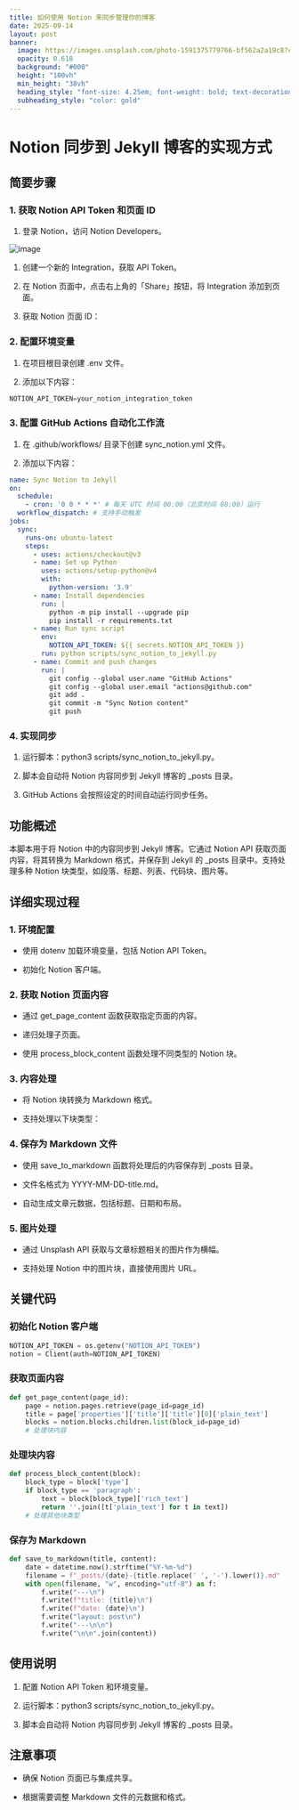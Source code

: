 ```yaml
---
title: 如何使用 Notion 来同步管理你的博客
date: 2025-09-14
layout: post
banner:
  image: https://images.unsplash.com/photo-1591375779766-bf562a2a19c8?crop=entropy&cs=tinysrgb&fit=max&fm=jpg&ixid=M3w2OTIwMzJ8MHwxfHJhbmRvbXx8fHx8fHx8fDE3NTc4NjY4NzV8&ixlib=rb-4.1.0&q=80&w=1080
  opacity: 0.618
  background: "#000"
  height: "100vh"
  min_height: "38vh"
  heading_style: "font-size: 4.25em; font-weight: bold; text-decoration: underline"
  subheading_style: "color: gold"
---
```


# Notion 同步到 Jekyll 博客的实现方式

## 简要步骤

### 1. 获取 Notion API Token 和页面 ID

1. 登录 Notion，访问 Notion Developers。

![image](https://prod-files-secure.s3.us-west-2.amazonaws.com/a7a0cc5a-89b9-4cda-8686-1fba0ca52f40/d19c1afe-dea5-4312-9333-786b0ba83054/image.png?X-Amz-Algorithm=AWS4-HMAC-SHA256&X-Amz-Content-Sha256=UNSIGNED-PAYLOAD&X-Amz-Credential=ASIAZI2LB46643JSMQ7A%2F20250914%2Fus-west-2%2Fs3%2Faws4_request&X-Amz-Date=20250914T162114Z&X-Amz-Expires=3600&X-Amz-Security-Token=IQoJb3JpZ2luX2VjEOb%2F%2F%2F%2F%2F%2F%2F%2F%2F%2FwEaCXVzLXdlc3QtMiJHMEUCIDWk8LCMPc0xU8KILkV1tYk%2FFSvPF5x0HXc2u%2FtqU67ZAiEAzE5zUDH96ynkJDZmUYqsEJA1gdOCGqWCKmspcOh4FIoq%2FwMIXhAAGgw2Mzc0MjMxODM4MDUiDNSxWCYTBaUBw1KB1SrcA%2FFQSIlepE2A6M7gH%2B6JJX05IwBeeSOyR34MZUsArmMRHrvsYLipwCv4dbfpqW2PVd1WlmFyu%2BbIHESQUpRp4EiKIM9gNOigWJeol2v6RWm%2Bf8sQc1F6YNA3nsbeLFoXt5aJFKBssadtMv07gVeGmCxZ4xVtyjbAQvmhMGQKwPp7MlyE1exb96EacDmf5fVNUX%2Fm8RQCyhE%2FU7nwFqPviiHvI%2BkMyEzdh0EXrTwAbR7pyoagJZOHjCdBOTqP0PpICBXaPb16RKurMW%2B206MU8CCESL2Fel04LPFbDpsKfY0BUo%2FSzS1u%2BluTkZbCUEsgGPOCc%2FCUsUMYbiCeO1yiciSUQ6ThxF1gmNmCMflOhsTe%2FiWL1hN7QpW4m2LAXF%2BJ7thfTmdZPXmYLSXLQf2Ushz7tkgBR4LfbJmAbRnJwy31UZdJSckLa8l%2F8k5D8Gg%2BNg%2F2fCWk%2FaNQLqbmjz76mtVkOsDuhWBkxI%2B8lvWs%2BCf5R3a78hObo5B5S%2B9HKtTfom6%2FG%2FpijhWL%2FE4iyN2UX4WYtmAPV2K79V5%2B2pvwpX424iDQeIeaU3kocbecIgY5%2FlWd8%2FuSaK1eBiZznCCYTx%2BVlPgwym%2BeKW%2FjHO7AwVqFpRs3wq8kenovkFuGMP2Cm8YGOqUBKb8GsRTqxBEvOdW%2FIPPzi90vZCqYiHaNDhPvIkULUyObJVps6%2B1JjTeqW9UbQ9dGbtqPo02XhJszOQp3o2viZCcZNigtqSb%2F9JDX0pG6McS8EYnokTMLSpSgeLvwZv3uInv7CtnBCBLxn2EtfqXUfJ29X%2Fbtyhl%2Bw7vfohX7al9aeS5OD2IQCAMyOkvSa8Ckc9D5ZJXpu2yFqibfZyncmFZ3wDT6&X-Amz-Signature=b878c4ac10a9386d6b4fff58a1943039511bc31acf7b86fa744f1b3153c256db&X-Amz-SignedHeaders=host&x-amz-checksum-mode=ENABLED&x-id=GetObject)

1. 创建一个新的 Integration，获取 API Token。

1. 在 Notion 页面中，点击右上角的「Share」按钮，将 Integration 添加到页面。

1. 获取 Notion 页面 ID：


### 2. 配置环境变量

1. 在项目根目录创建 .env 文件。

1. 添加以下内容：

```javascript
NOTION_API_TOKEN=your_notion_integration_token
```

### 3. 配置 GitHub Actions 自动化工作流

1. 在 .github/workflows/ 目录下创建 sync_notion.yml 文件。

1. 添加以下内容：

```yaml
name: Sync Notion to Jekyll
on:
  schedule:
    - cron: '0 0 * * *' # 每天 UTC 时间 00:00（北京时间 08:00）运行
  workflow_dispatch: # 支持手动触发
jobs:
  sync:
    runs-on: ubuntu-latest
    steps:
      - uses: actions/checkout@v3
      - name: Set up Python
        uses: actions/setup-python@v4
        with:
          python-version: '3.9'
      - name: Install dependencies
        run: |
          python -m pip install --upgrade pip
          pip install -r requirements.txt
      - name: Run sync script
        env:
          NOTION_API_TOKEN: ${{ secrets.NOTION_API_TOKEN }}
        run: python scripts/sync_notion_to_jekyll.py
      - name: Commit and push changes
        run: |
          git config --global user.name "GitHub Actions"
          git config --global user.email "actions@github.com"
          git add .
          git commit -m "Sync Notion content"
          git push
```

### 4. 实现同步

1. 运行脚本：python3 scripts/sync_notion_to_jekyll.py。

1. 脚本会自动将 Notion 内容同步到 Jekyll 博客的 _posts 目录。

1. GitHub Actions 会按照设定的时间自动运行同步任务。

## 功能概述

本脚本用于将 Notion 中的内容同步到 Jekyll 博客。它通过 Notion API 获取页面内容，将其转换为 Markdown 格式，并保存到 Jekyll 的 _posts 目录中。支持处理多种 Notion 块类型，如段落、标题、列表、代码块、图片等。

## 详细实现过程

### 1. 环境配置

- 使用 dotenv 加载环境变量，包括 Notion API Token。

- 初始化 Notion 客户端。

### 2. 获取 Notion 页面内容

- 通过 get_page_content 函数获取指定页面的内容。

- 递归处理子页面。

- 使用 process_block_content 函数处理不同类型的 Notion 块。

### 3. 内容处理

- 将 Notion 块转换为 Markdown 格式。

- 支持处理以下块类型：


### 4. 保存为 Markdown 文件

- 使用 save_to_markdown 函数将处理后的内容保存到 _posts 目录。

- 文件名格式为 YYYY-MM-DD-title.md。

- 自动生成文章元数据，包括标题、日期和布局。

### 5. 图片处理

- 通过 Unsplash API 获取与文章标题相关的图片作为横幅。

- 支持处理 Notion 中的图片块，直接使用图片 URL。

## 关键代码

### 初始化 Notion 客户端

```python
NOTION_API_TOKEN = os.getenv("NOTION_API_TOKEN")
notion = Client(auth=NOTION_API_TOKEN)
```

### 获取页面内容

```python
def get_page_content(page_id):
    page = notion.pages.retrieve(page_id=page_id)
    title = page['properties']['title']['title'][0]['plain_text']
    blocks = notion.blocks.children.list(block_id=page_id)
    # 处理块内容
```

### 处理块内容

```python
def process_block_content(block):
    block_type = block['type']
    if block_type == 'paragraph':
        text = block[block_type]['rich_text']
        return ''.join([t['plain_text'] for t in text])
    # 处理其他块类型
```

### 保存为 Markdown

```python
def save_to_markdown(title, content):
    date = datetime.now().strftime("%Y-%m-%d")
    filename = f"_posts/{date}-{title.replace(' ', '-').lower()}.md"
    with open(filename, "w", encoding="utf-8") as f:
        f.write("---\n")
        f.write(f"title: {title}\n")
        f.write(f"date: {date}\n")
        f.write("layout: post\n")
        f.write("---\n\n")
        f.write("\n\n".join(content))
```

## 使用说明

1. 配置 Notion API Token 和环境变量。

1. 运行脚本：python3 scripts/sync_notion_to_jekyll.py。

1. 脚本会自动将 Notion 内容同步到 Jekyll 博客的 _posts 目录。

## 注意事项

- 确保 Notion 页面已与集成共享。

- 根据需要调整 Markdown 文件的元数据和格式。